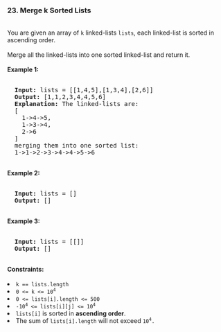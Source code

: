 <h3>23. Merge k Sorted Lists</h3>
<br>
You are given an array of <code>k</code> linked-lists <code>lists</code>, each linked-list is sorted in ascending order.<br>
<br>
Merge all the linked-lists into one sorted linked-list and return it.<br>
<br>
<b>Example 1:</b><br>
<br>
<pre>
  <strong>Input:</strong> lists = [[1,4,5],[1,3,4],[2,6]]
  <strong>Output:</strong> [1,1,2,3,4,4,5,6]
  <strong>Explanation:</strong> The linked-lists are:
  [
    1->4->5,
    1->3->4,
    2->6
  ]
  merging them into one sorted list:
  1->1->2->3->4->4->5->6
</pre>
<br>
<b>Example 2:</b><br>
<br>
<pre>
  <strong>Input:</strong> lists = []
  <strong>Output:</strong> []
</pre>
<br>
<b>Example 3:</b><br>
<br>
<pre>
  <strong>Input:</strong> lists = [[]]
  <strong>Output:</strong> []
</pre>
<br>
<b>Constraints:</b><br>
<br>
<li><code>k == lists.length</code></li>
<li><code>0 <= k <= 10<sup>4</sup></code></li>
<li><code>0 <= lists[i].length <= 500</code></li>
<li><code>-10<sup>4</sup> <= lists[i][j] <= 10<sup>4</sup></code></li>
<li><code>lists[i]</code> is sorted in <strong>ascending order</strong>.</li>
<li>The sum of <code>lists[i].length</code> will not exceed <code>10<sup>4</sup>.</code></li>

